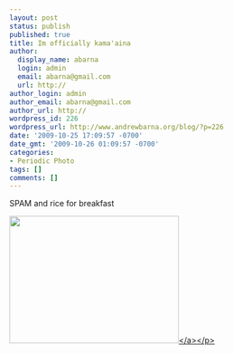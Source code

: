 ```yaml
---
layout: post
status: publish
published: true
title: Im officially kama'aina
author:
  display_name: abarna
  login: admin
  email: abarna@gmail.com
  url: http://
author_login: admin
author_email: abarna@gmail.com
author_url: http://
wordpress_id: 226
wordpress_url: http://www.andrewbarna.org/blog/?p=226
date: '2009-10-25 17:09:57 -0700'
date_gmt: '2009-10-26 01:09:57 -0700'
categories:
- Periodic Photo
tags: []
comments: []
---
```

<p>SPAM and rice for breakfast</p>
<p><a href="http:&#47;&#47;www.andrewbarna.org&#47;blog&#47;wp-content&#47;uploads&#47;2009&#47;10&#47;l_2048_1536_6FC2E8BF-BA98-46DB-BC7C-8505A165BCA4.jpeg"><img src="http:&#47;&#47;www.andrewbarna.org&#47;blog&#47;wp-content&#47;uploads&#47;2009&#47;10&#47;l_2048_1536_6FC2E8BF-BA98-46DB-BC7C-8505A165BCA4.jpeg" alt="" width="300" height="225" class="alignnone size-full wp-image-364" &#47;><&#47;a><&#47;p></p>
